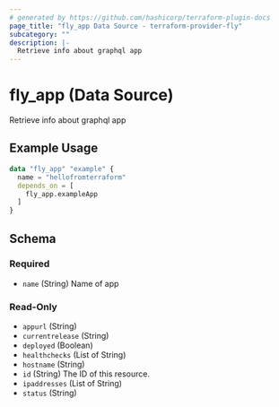 ```yaml
---
# generated by https://github.com/hashicorp/terraform-plugin-docs
page_title: "fly_app Data Source - terraform-provider-fly"
subcategory: ""
description: |-
  Retrieve info about graphql app
---
```


# fly_app (Data Source)

Retrieve info about graphql app

## Example Usage

```terraform
data "fly_app" "example" {
  name = "hellofromterraform"
  depends_on = [
    fly_app.exampleApp
  ]
}
```

<!-- schema generated by tfplugindocs -->
## Schema

### Required

- `name` (String) Name of app

### Read-Only

- `appurl` (String)
- `currentrelease` (String)
- `deployed` (Boolean)
- `healthchecks` (List of String)
- `hostname` (String)
- `id` (String) The ID of this resource.
- `ipaddresses` (List of String)
- `status` (String)


